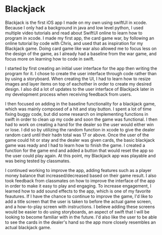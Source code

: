 # Blackjack

Blackjack is the first iOS app I made on my own using swiftUI in xcode. Because I only had a background in java and low level python, I used multiple video tutorials and read about SwiftUI online to learn how to program in xcode. I made my first app, the card game war, by following an online tutorial by code with Chris, and used that as inspiration for my Blackjack game. Doing card game like war also allowed me to focus less on the design of the game, as I already had a baseline from the war game, and focus more on learning how to code in swift.


I started by first creating an initial user interface for the app then writing the program for it. I chose to create the user interface through code rather than by using a storyboard. When creating the UI, I had to learn how to resize images and layer items on top of eachother in order to create my desired design. I also did a lot of updates to the user interface of Blackjack later in my development process when receiving feedback from users.

I then focused on adding in the baseline functionality for a blackjack game, which was mainly composed of a hit and stay button. I spent a lot of time fixing buggy code, but did some research on implementing functions in swift in order to clean up my code and soon the game was functional. I then had to work on creating a hand for the dealer so the user would either win or lose. I did so by utilizing the random function in xcode to give the dealer random card until their hadn total was 17 or above. Once the user of the game could hit or stay and the dealer was given cards, the basic blackjack game was ready and I had to learn how to finish the game. I created a function for the game end and added a button that would reset the app so the user could play again. At this point, my Blackjack app was playable and was being tested by classmates. 


I continued working to improve the app, adding features such as a player money balance that increased/decreased based on their game result. I also took feedback from classmates on how to improve the interface of the app in order to make it easy to play and engaging. To increase engagement, I learned how to add sound effects to the app, which is one of my favorite feautures. If I have the chance to continue to improve the game, I'd like to add a title screen that the user is taken to before the actual game screen, and a how-to-play screen with instructions. I believe adding these screens would be easier to do using storyboards, an aspect of swift that I will be looking to become familiar with in the future. I'd also like the user to be able to see the cards in the dealer's hand so the app more closely resembles an actual blackjack game.

